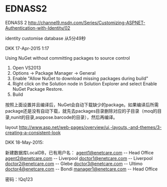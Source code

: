 # EDNASS2
EDNASS 2
http://channel9.msdn.com/Series/Customizing-ASPNET-Authentication-with-Identity/02

identity customise database 从5分49秒


DKK 17-Apr-2015 1:17

Using NuGet without committing packages to source control
1. Open VS2013
2. Options -> Package Manager -> General
3. Enable "Allow NuGet to download missing packages during build"
4. Right click on the Solution node in Solution Explorer and select Enable NuGet Package Restore.
5. Build

按照上面设置并且编译后，NuGet会自动下载缺少的package。如果编译后所需package还是没有自动下载，就先去packages目录删除对应的子目录（moq的目录,nunit的目录,asppose.barcode的目录），然后再编译。

layout
http://www.asp.net/web-pages/overview/ui,-layouts,-and-themes/3-creating-a-consistent-look

DKK 18-May-2015:

新建数据库LocalDB，已有用户名：
agent1@enetcare.com -- Head Office
agent2@enetcare.com -- Liverpool
doctor1@enetcare.com -- Liverpool
doctor2@enetcare.com -- Glebe
doctor3@enetcare.com -- Ultimo
doctor4@enetcare.com -- Bondi
manager1@enetcare.com -- Head Office

密码：!Qq123
